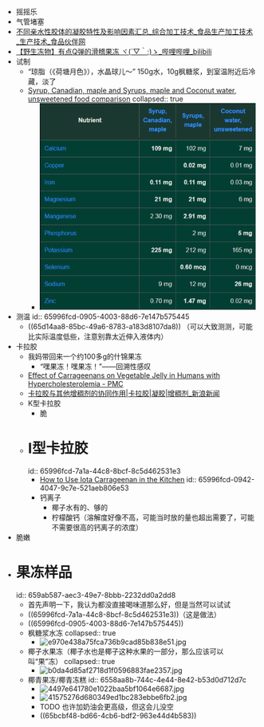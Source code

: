 - 摇摇乐
- 气管堵塞
- [不同亲水性胶体的凝胶特性及影响因素汇总_综合加工技术_食品生产加工技术_生产技术_食品伙伴网](http://www.foodmate.net/tech/jiagong/jiagong18/195905.html)
- [【野生冻物】有点Q弹的滑稽果冻 ヾ(´▽｀;)ゝ_哔哩哔哩_bilibili](https://www.bilibili.com/video/BV1dx411673J)
- 试制
	- “琼脂（《荷塘月色》），水晶球儿～”
	  150g水，10g枫糖浆，到室温附近后冷藏，淡了
	- [Syrup, Canadian, maple and Syrups, maple and Coconut water, unsweetened food comparison](https://www.nutritionvalue.org/comparefoods.php?foods=170276%252A100%2Bg%2C169661%252A100%2Bg%2C42403010%252A100%2Bg)
	  collapsed:: true
		- ![brave_QrXsY6RNq8.png](../assets/brave_QrXsY6RNq8_1700309251784_0.png)
- 测温
  id:: 65996fcd-0905-4003-88d6-7e147b575445
	- ((65d14aa8-85bc-49a6-8783-a183d8107da8)) （可以大致测测，可能比实际温度低些，注意别靠太近伸入液体内）
- 卡拉胶
	- 我妈带回来一个约100多g的什锦果冻
		- “嘿果冻！嘿果冻！”——回溯性感叹
	- [Effect of Carrageenans on Vegetable Jelly in Humans with Hypercholesterolemia - PMC](https://www.ncbi.nlm.nih.gov/pmc/articles/PMC7024328/)
	- [卡拉胶与其他增稠剂的协同作用|卡拉胶|凝胶|增稠剂_新浪新闻](https://k.sina.com.cn/article_5936004103_161d03c0700100yee1.html?display=0&retcode=0)
	- K型卡拉胶
		- 脆
	- # I型卡拉胶
	  id:: 65996fcd-7a1a-44c8-8bcf-8c5d462531e3
		- [How to Use Iota Carrageenan in the Kitchen](https://www.amazingfoodmadeeasy.com/info/modernist-ingredients/more/iota-carrageenan-1)
		  id:: 65996fcd-0942-4047-9c7e-521aeb806e53
		- 钙离子
			- 椰子水有的、够的
			- 柠檬酸钙（溶解度好像不高，可能当时放的量也超出需要了，可能不需要很高的钙离子的浓度）
- 脆嫩
- # 果冻样品
  id:: 659ab587-aec3-49e7-8bbb-2232dd0a2dd8
	- 首先声明一下，我认为都没直接喝味道那么好，但是当然可以试试
	- ((65996fcd-7a1a-44c8-8bcf-8c5d462531e3))（这是做法）
	- ((65996fcd-0905-4003-88d6-7e147b575445))
	- 枫糖浆水冻
	  collapsed:: true
		- ![e970e438a75fca736b9cad85b838e51.jpg](../../assets/e970e438a75fca736b9cad85b838e51_1704637824318_0.jpg)
	- 椰子水果冻（椰子水也是椰子这种水果的一部分，那么应该可以叫“果”冻）
	  collapsed:: true
		- ![b0da4d85af2718d1f0596883fae2357.jpg](../../assets/b0da4d85af2718d1f0596883fae2357_1704637885969_0.jpg)
	- 椰青果冻/椰青冻糕
	  id:: 6558aa8b-744c-4e44-8e42-b53d0d712d7c
		- ![4497e641780e1022baa5bf1064e6687.jpg](../../assets/4497e641780e1022baa5bf1064e6687_1704637956049_0.jpg)
		- ![41575276d680349ed1bc283ebbe6fb2.jpg](../../assets/41575276d680349ed1bc283ebbe6fb2_1704637941123_0.jpg)
		- TODO 也许加奶油会更高级，但这会儿没空
		- ((65bcbf48-bd66-4cb6-bdf2-963e44d4b583))